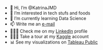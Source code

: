 - 👋 Hi, I’m @KatrinaJMD
- 👀 I’m interested in tech stufs and foods
- 🌱 I’m currently learning Data Science
- 📫 Write me an [e-mail](konz.katrina@gmail.com)
- 👩🏻‍💼 Check me on my [LinkedIn](https://www.linkedin.com/in/katrinajumadiao/) profile
- 👩🏻‍💻 Take a tour at my [Kaggle](https://www.kaggle.com/katrinajmd/code) account
- 📊 See my visualizations on [Tableau Public](https://public.tableau.com/app/profile/katrina.jumadiao#!/)
<!---
KatrinaJMD/KatrinaJMD is a ✨ special ✨ repository because its `README.md` (this file) appears on your GitHub profile.
You can click the Preview link to take a look at your changes.
--->

